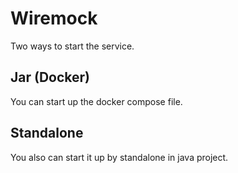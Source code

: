 # Wiremock

Two ways to start the service.

## Jar (Docker)

You can start up the docker compose file.

## Standalone

You also can start it up by standalone in java project.


